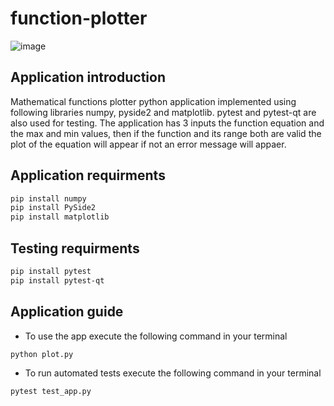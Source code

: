 # function-plotter

![image](https://github.com/A7med-Amin/function-plotter/assets/80707696/134258d8-d36c-463f-8943-18059bacfe55)

## Application introduction
Mathematical functions plotter python application implemented using following libraries numpy, pyside2 and matplotlib. pytest and pytest-qt are also used for testing. The application has 3 inputs the function equation and the max and min values, then if the function and its range both are valid the plot of the equation will appear if not an error message will appaer.

## Application requirments
```bash
pip install numpy
pip install PySide2
pip install matplotlib
```

## Testing requirments
```bash
pip install pytest
pip install pytest-qt
```

## Application guide
- To use the app execute the following command in your terminal
```bash
python plot.py
```
- To run automated tests execute the following command in your terminal
```bash
pytest test_app.py
```
